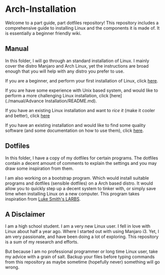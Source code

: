 # Arch-Installation

Welcome to a part guide, part dotfiles repository! This repository includes a comprehensive guide to installing Linux and the components it is made of. It is essentially a beginner friendly wiki.
  
## Manual
In this folder, I will go through an standard installation of Linux. I mainly cover the distro Manjaro and Arch Linux, yet the instructions are broad enough that you will help with any distro you prefer to use.
  
If you are a beginner, and perform your first installation of Linux, click [here](./manual/Installation/README.md).
  
If you are have some experience with Unix based system, and would like to perform a more challenging Linux installation, click [here](./manual/Advance Installation/README.md).
  
If you have an existing Linux installation and want to _rice it_ (make it cooler and better), click [here](./manual/Ricing/README.md)
  
If you have an existing installation and would like to find some quality software (and some documentation on how to use them), click [here](./manual/Tools/README.md).

## Dotfiles
In this folder, I have a copy of my dotfiles for certain programs. The dotfiles
contain a decent amount of comments to explain the settings and you may draw
some inspiration from them.
  
I am also working on a bootstrap program. Which would install suitable programs and dotfiles (sensible dotfiles) on a Arch based distro. It would allow you to quickly step up a decent system to tinker with, or simply save time when installing Linux on a new computer. This program takes inspiration from [Luke Smith's LARBS](https://github.com/LukeSmithxyz/LARBS).

## A Disclaimer
I am a high school student. I am a very new Linux user. I fell in love with Linux about half a year ago. Where I started out with using Manjaro i3. Yet, I am very passionate, and have been doing a lot of exploring. This repository is a sum of my research and efforts.
  
But because I am no professional programmer or long time Linux user, take my advice with a grain of salt. Backup your files before typing commands from this repository as maybe sometime (hopefully never) something will go wrong.
